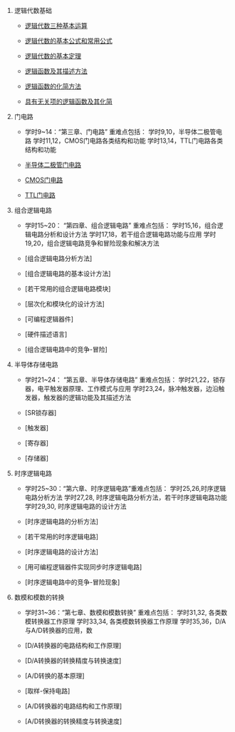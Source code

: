 1. 逻辑代数基础
    - [逻辑代数三种基本运算](md/数字逻辑设计/逻辑代数三种基本运算.md)

    - [逻辑代数的基本公式和常用公式](md/数字逻辑设计/逻辑代数的基本公式和常用公式.md)

    - [逻辑代数的基本定理](md/数字逻辑设计/逻辑代数的基本定理.md)

    - [逻辑函数及其描述方法](md/数字逻辑设计/逻辑函数及其描述方法.md)

    - [逻辑函数的化简方法](md/数字逻辑设计/逻辑函数的化简方法.md)

    - [具有无关项的逻辑函数及其化简](md/数字逻辑设计/具有无关项的逻辑函数及其化简.md)

2. 门电路
    * 学时9~14：“第三章、门电路”
重难点包括：
学时9,10，半导体二极管电路
学时11,12，CMOS门电路各类结构和功能
学时13,14，TTL门电路各类结构和功能
    - [半导体二极管门电路](md/数字逻辑设计/半导体二极管门电路.md)

    - [CMOS门电路](md/数字逻辑设计/CMOS门电路.md)

    - [TTL门电路](md/数字逻辑设计/TTL门电路.md)

4. 组合逻辑电路
    * 学时15~20： “第四章、组合逻辑电路”
重难点包括：
学时15,16，组合逻辑电路分析和设计方法
学时17,18，若干组合逻辑电路功能与应用
学时19,20，组合逻辑电路竞争和冒险现象和解决方法
    - [组合逻辑电路分析方法]

    - [组合逻辑电路的基本设计方法]

    - [若干常用的组合逻辑电路模块]

    - [层次化和模块化的设计方法]

    - [可编程逻辑器件]

    - [硬件描述语言]

    - [组合逻辑电路中的竞争-冒险]


5. 半导体存储电路
    * 学时21~24： “第五章、半导体存储电路”
重难点包括：
学时21,22，锁存器，电平触发器原理、工作模式与应用
学时23,24，脉冲触发器，边沿触发器，触发器的逻辑功能及其描述方法
    - [SR锁存器]

    - [触发器]

    - [寄存器]

    - [存储器]

6. 时序逻辑电路
    * 学时25~30：“第六章、时序逻辑电路”重难点包括：
学时25,26,时序逻辑电路分析方法
学时27,28, 时序逻辑电路分析方法，若干时序逻辑电路功能 
学时29,30, 时序逻辑电路的设计方法
    - [时序逻辑电路的分析方法]

    - [若干常用的时序逻辑电路]

    - [时序逻辑电路的设计方法]

    - [用可编程逻辑器件实现同步时序逻辑电路]

    - [时序逻辑电路中的竞争-冒险现象]

7. 数模和模数的转换
    * 学时31~36：“第七章、数模和模数转换”
重难点包括：
学时31,32, 各类数模转换器工作原理
学时33,34, 各类模数转换器工作原理
学时35,36，D/A与A/D转换器的应用，数
    - [D/A转换器的电路结构和工作原理]

    - [D/A转换器的转换精度与转换速度]

    - [A/D转换的基本原理]

    - [取样-保持电路]

    - [A/D转换器的电路结构和工作原理]

    - [A/D转换器的转换精度与转换速度]
    
